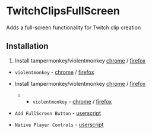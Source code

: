 # TwitchClipsFullScreen

Adds a full-screen functionality for Twitch clip creation

## Installation

1. Install tampermonkey/violentmonkey  [chrome](https://chromewebstore.google.com/detail/tampermonkey/dhdgffkkebhmkfjojejmpbldmpobfkfo) / [firefox](https://addons.mozilla.org/fr/firefox/addon/tampermonkey/)
  - `violentmonkey` - [chrome](https://chromewebstore.google.com/detail/violentmonkey/jinjaccalgkegednnccohejagnlnfdag) / [firefox](https://addons.mozilla.org/fr/firefox/addon/violentmonkey/)

- Install tampermonkey/violentmonkey  [chrome](https://chromewebstore.google.com/detail/tampermonkey/dhdgffkkebhmkfjojejmpbldmpobfkfo) / [firefox](https://addons.mozilla.org/fr/firefox/addon/tampermonkey/)
  - - `violentmonkey` - [chrome](https://chromewebstore.google.com/detail/violentmonkey/jinjaccalgkegednnccohejagnlnfdag) / [firefox](https://addons.mozilla.org/fr/firefox/addon/violentmonkey/)


- `Add FullScreen Button` - [userscript](https://raw.githubusercontent.com/Charleeh/TwitchClipsFullScreen/refs/heads/main/fullscreen-button/clips-fullscreen-button)
- `Native Player Controls` - [userscript](https://raw.githubusercontent.com/Charleeh/TwitchClipsFullScreen/refs/heads/main/native-controls/clips-native-controls.js)
